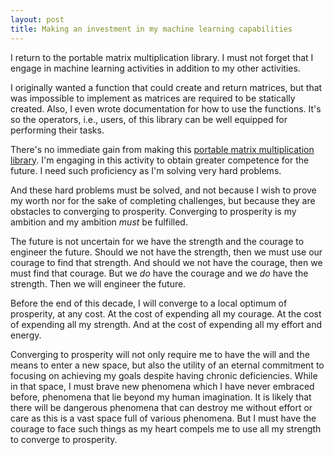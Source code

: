 ```yaml
---
layout: post
title: Making an investment in my machine learning capabilities
---
```


I return to the portable matrix multiplication library. I must not forget that I engage in machine learning activities in addition to my other activities.

I originally wanted a function that could create and return matrices, but that was impossible to implement as matrices are required to be statically created. Also, I even wrote documentation for how to use the functions. It's so the operators, i.e., users, of this library can be well equipped for performing their tasks.

There's no immediate gain from making this [portable matrix multiplication library](https://github.com/webDva/matrixmul). I'm engaging in this activity to obtain greater competence for the future. I need such proficiency as I'm solving very hard problems.

And these hard problems must be solved, and not because I wish to prove my worth nor for the sake of completing challenges, but because they are obstacles to converging to prosperity. Converging to prosperity is my ambition and my ambition *must* be fulfilled.

The future is not uncertain for we have the strength and the courage to engineer the future. Should we not have the strength, then we must use our courage to find that strength. And should we not have the courage, then we must find that courage. But we *do* have the courage and we *do* have the strength. Then we will engineer the future.

Before the end of this decade, I will converge to a local optimum of prosperity, at any cost. At the cost of expending all my courage. At the cost of expending all my strength. And at the cost of expending all my effort and energy.

Converging to prosperity will not only require me to have the will and the means to enter a new space, but also the utility of an eternal commitment to focusing on achieving my goals despite having chronic deficiencies. While in that space, I must brave new phenomena which I have never embraced before, phenomena that lie beyond my human imagination. It is likely that there will be dangerous phenomena that can destroy me without effort or care as this is a vast space full of various phenomena. But I must have the courage to face such things as my heart compels me to use all my strength to converge to prosperity.